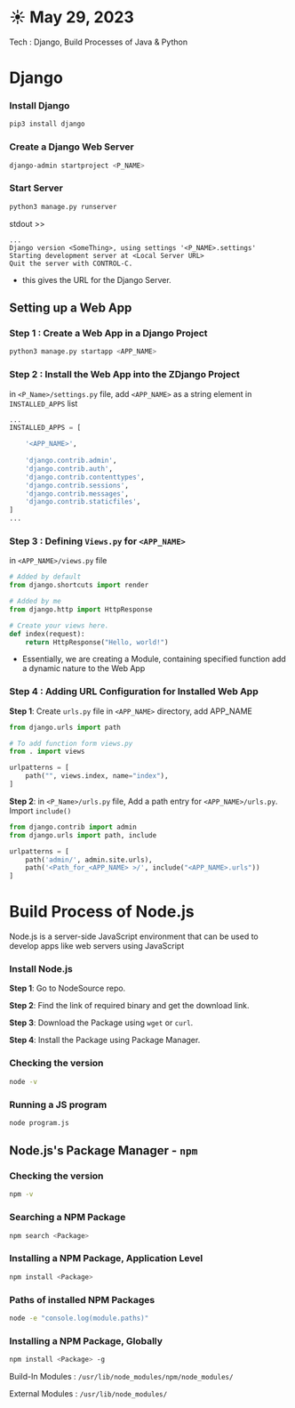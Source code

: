 # ☀️ May 29, 2023
Tech : Django, Build Processes of Java & Python

# Django
### Install Django
``` bash
pip3 install django
```

### Create a Django Web Server
``` bash
django-admin startproject <P_NAME>
```

### Start Server
``` bash
python3 manage.py runserver
```

stdout >>

```
...
Django version <SomeThing>, using settings '<P_NAME>.settings'
Starting development server at <Local Server URL>
Quit the server with CONTROL-C.
```

- this gives the URL for the Django Server. 

## Setting up a Web App

### Step 1 : Create a Web App in a Django Project
``` bash
python3 manage.py startapp <APP_NAME>
```

### Step 2 : Install the Web App into the ZDjango Project
in `<P_Name>/settings.py` file, add `<APP_NAME>` as a string element in `INSTALLED_APPS` list
``` Python
...
INSTALLED_APPS = [

    '<APP_NAME>',
    
    'django.contrib.admin',
    'django.contrib.auth',
    'django.contrib.contenttypes',
    'django.contrib.sessions',
    'django.contrib.messages',
    'django.contrib.staticfiles',
]
...
```

### Step 3 : Defining `Views.py` for `<APP_NAME>`

in `<APP_NAME>/views.py` file

``` Python
# Added by default
from django.shortcuts import render

# Added by me
from django.http import HttpResponse

# Create your views here.
def index(request):
    return HttpResponse("Hello, world!")
```

- Essentially, we are creating a Module, containing specified function add a dynamic nature to the Web App 

### Step 4 : Adding URL Configuration for Installed Web App

**Step 1**: Create `urls.py` file in `<APP_NAME>` directory, add
APP_NAME
``` Python
from django.urls import path

# To add function form views.py
from . import views

urlpatterns = [
    path("", views.index, name="index"),
]
```

**Step 2**: in `<P_Name>/urls.py` file, Add a path entry for `<APP_NAME>/urls.py`. Import `include()`

``` Python
from django.contrib import admin
from django.urls import path, include

urlpatterns = [
    path('admin/', admin.site.urls),
    path('<Path_for_<APP_NAME> >/', include("<APP_NAME>.urls"))
]
```



# Build Process of Node.js

Node.js is a server-side JavaScript environment that can be used to develop apps like web servers using JavaScript

### Install Node.js

**Step 1**: Go to NodeSource repo.

**Step 2**: Find the link of required binary and get the download link.

**Step 3**: Download the Package using `wget` or `curl`.

**Step 4**: Install the Package using Package Manager.

### Checking the version

``` bash
node -v
```

### Running a JS program

``` bash
node program.js 
```

## Node.js's Package Manager - `npm`

### Checking the version

``` bash
npm -v
```

### Searching a NPM Package

``` bash
npm search <Package>
```

### Installing a NPM Package, Application Level

``` bash
npm install <Package>
```

### Paths of installed NPM Packages

``` bash
node -e "console.log(module.paths)" 
```

### Installing a NPM Package, Globally

``` bash
npm install <Package> -g 
```

Build-In Modules : `/usr/lib/node_modules/npm/node_modules/`

External Modules : `/usr/lib/node_modules/`